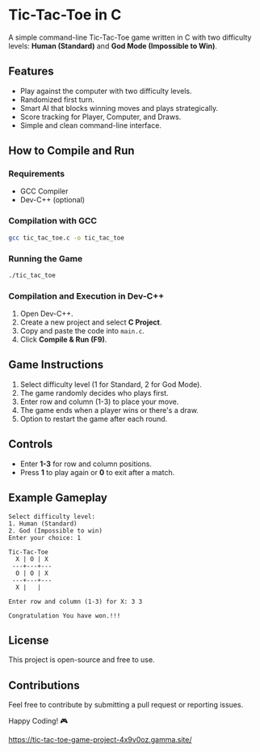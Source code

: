 # Tic-Tac-Toe in C

A simple command-line Tic-Tac-Toe game written in C with two difficulty levels: **Human (Standard)** and **God Mode (Impossible to Win)**.

## Features
- Play against the computer with two difficulty levels.
- Randomized first turn.
- Smart AI that blocks winning moves and plays strategically.
- Score tracking for Player, Computer, and Draws.
- Simple and clean command-line interface.

## How to Compile and Run

### Requirements
- GCC Compiler
- Dev-C++ (optional)

### Compilation with GCC
```sh
gcc tic_tac_toe.c -o tic_tac_toe
```

### Running the Game
```sh
./tic_tac_toe
```

### Compilation and Execution in Dev-C++
1. Open Dev-C++.
2. Create a new project and select **C Project**.
3. Copy and paste the code into `main.c`.
4. Click **Compile & Run (F9)**.

## Game Instructions
1. Select difficulty level (1 for Standard, 2 for God Mode).
2. The game randomly decides who plays first.
3. Enter row and column (1-3) to place your move.
4. The game ends when a player wins or there's a draw.
5. Option to restart the game after each round.

## Controls
- Enter **1-3** for row and column positions.
- Press **1** to play again or **0** to exit after a match.

## Example Gameplay
```
Select difficulty level:
1. Human (Standard)
2. God (Impossible to win)
Enter your choice: 1

Tic-Tac-Toe
  X | O | X
 ---+---+---
  O | O | X
 ---+---+---
  X |   |  

Enter row and column (1-3) for X: 3 3

Congratulation You have won.!!!
```

## License
This project is open-source and free to use.

## Contributions
Feel free to contribute by submitting a pull request or reporting issues.

Happy Coding! 🎮

https://tic-tac-toe-game-project-4x9v0oz.gamma.site/
